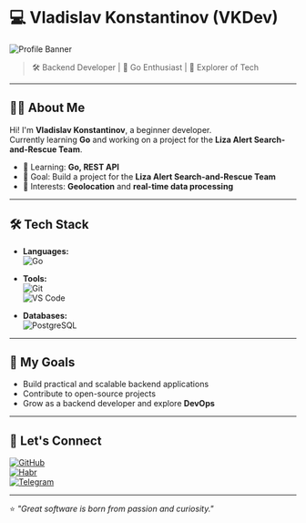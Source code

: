 # 💻 Vladislav Konstantinov (VKDev)  

![Profile Banner](https://via.placeholder.com/1200x400/4a90e2/ffffff?text=Welcome+to+My+GitHub+Profile)  
> 🛠️ Backend Developer | 🌟 Go Enthusiast | 🚀 Explorer of Tech  

---

## 🧑‍💻 About Me  
Hi! I'm **Vladislav Konstantinov**, a beginner developer.  
Currently learning **Go** and working on a project for the **Liza Alert Search-and-Rescue Team**.  

- 🌱 Learning: **Go, REST API**  
- 🚧 Goal: Build a project for the **Liza Alert Search-and-Rescue Team**  
- 🎯 Interests: **Geolocation** and **real-time data processing**

---

## 🛠️ Tech Stack  
- **Languages:**  
  ![Go](https://img.shields.io/badge/-Go-00ADD8?logo=go&logoColor=white&style=flat)  


- **Tools:**  
  ![Git](https://img.shields.io/badge/-Git-F05032?logo=git&logoColor=white&style=flat)  
  ![VS Code](https://img.shields.io/badge/-VS%20Code-007ACC?logo=visual-studio-code&logoColor=white&style=flat)  

- **Databases:**  
  ![PostgreSQL](https://img.shields.io/badge/-PostgreSQL-4169E1?logo=postgresql&logoColor=white&style=flat)  

---

## 🚀 My Goals  
- Build practical and scalable backend applications  
- Contribute to open-source projects  
- Grow as a backend developer and explore **DevOps**  

---

## 🌌 Let's Connect  
[![GitHub](https://img.shields.io/badge/-GitHub-181717?logo=github&logoColor=white&style=flat)](https://github.com/vkonstantin0v)  
[![Habr](https://img.shields.io/badge/-Habr-FF6A00?logo=habr&logoColor=white&style=flat)](https://habr.com/ru/users/vkonstantin0v/)  
[![Telegram](https://img.shields.io/badge/-Telegram-0088CC?logo=telegram&logoColor=white&style=flat)](https://t.me/vkonstantunov)  

---

⭐️ _"Great software is born from passion and curiosity."_  
